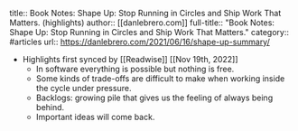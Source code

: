 title:: Book Notes: Shape Up: Stop Running in Circles and Ship Work That Matters. (highlights)
author:: [[danlebrero.com]]
full-title:: "Book Notes: Shape Up: Stop Running in Circles and Ship Work That Matters."
category:: #articles
url:: https://danlebrero.com/2021/06/16/shape-up-summary/

- Highlights first synced by [[Readwise]] [[Nov 19th, 2022]]
	- In software everything is possible but nothing is free.
	- Some kinds of trade-offs are difficult to make when working inside the cycle under pressure.
	- Backlogs: growing pile that gives us the feeling of always being behind.
	- Important ideas will come back.
